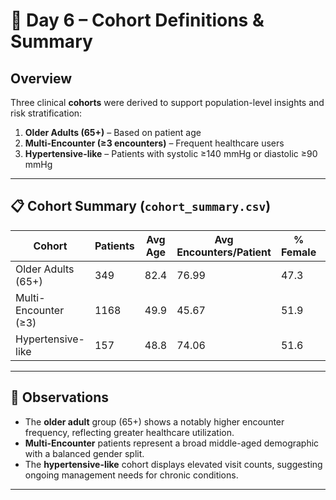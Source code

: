 # 👥 Day 6 – Cohort Definitions & Summary

## Overview
Three clinical **cohorts** were derived to support population-level insights and risk stratification:

1. **Older Adults (65+)** – Based on patient age  
2. **Multi-Encounter (≥3 encounters)** – Frequent healthcare users  
3. **Hypertensive-like** – Patients with systolic ≥140 mmHg or diastolic ≥90 mmHg  

---

## 📋 Cohort Summary (`cohort_summary.csv`)

| Cohort | Patients | Avg Age | Avg Encounters/Patient | % Female | % Male |
|---------|-----------|----------|-------------------------|-----------|---------|
| Older Adults (65+) | 349 | 82.4 | 76.99 | 47.3 | 52.7 |
| Multi-Encounter (≥3) | 1168 | 49.9 | 45.67 | 51.9 | 48.1 |
| Hypertensive-like | 157 | 48.8 | 74.06 | 51.6 | 48.4 |

---

## 🧠 Observations
- The **older adult** group (65+) shows a notably higher encounter frequency, reflecting greater healthcare utilization.  
- **Multi-Encounter** patients represent a broad middle-aged demographic with a balanced gender split.  
- The **hypertensive-like** cohort displays elevated visit counts, suggesting ongoing management needs for chronic conditions.  

---